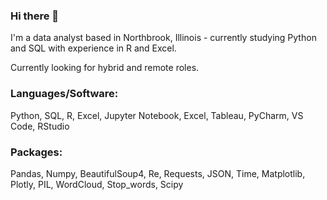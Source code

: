 ### Hi there 👋

I'm a data analyst based in Northbrook, Illinois - currently studying Python and SQL with experience in R and Excel.

Currently looking for hybrid and remote roles.

### Languages/Software:
Python, SQL, R, Excel, Jupyter Notebook, Excel, Tableau, PyCharm, VS Code, RStudio

### Packages:

Pandas, Numpy, BeautifulSoup4, Re, Requests, JSON, Time, Matplotlib, Plotly, PIL, WordCloud, Stop_words, Scipy
